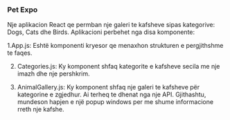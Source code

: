 ### Pet Expo

Nje aplikacion React qe permban nje galeri te kafsheve sipas kategorive: Dogs, Cats dhe Birds. Aplikacioni perbehet nga disa komponente:

1.App.js: Eshtë komponenti kryesor qe menaxhon strukturen e pergjithshme te faqes. 

2. Categories.js: Ky komponent shfaq kategorite e kafsheve secila me nje imazh dhe nje pershkrim.

3. AnimalGallery.js: Ky komponent shfaq nje galeri te kafsheve për kategorine e zgjedhur. Ai terheq te dhenat nga nje API. Gjithashtu, mundeson hapjen e një popup windows per me shume informacione rreth nje kafshe.
